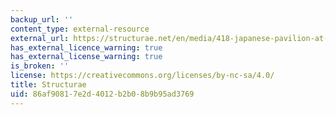 ```yaml
---
backup_url: ''
content_type: external-resource
external_url: https://structurae.net/en/media/418-japanese-pavilion-at-the-expo-2000
has_external_licence_warning: true
has_external_license_warning: true
is_broken: ''
license: https://creativecommons.org/licenses/by-nc-sa/4.0/
title: Structurae
uid: 86af9081-7e2d-4012-b2b0-8b9b95ad3769
---
```

